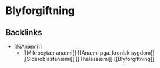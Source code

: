 # Blyforgiftning

## Backlinks
* [[§Anæmi]]
	* [[Mikrocytær anæmi]]
	[[Anæmi pga. kronisk sygdom]]
	[[Sideroblastanæmi]]
	[[Thalassæmi]]
	[[Blyforgiftning]]

<!-- {BearID:25229F14-241A-4BE9-B49F-71B6892DAE8C-43570-000058AF31EEF342} -->
